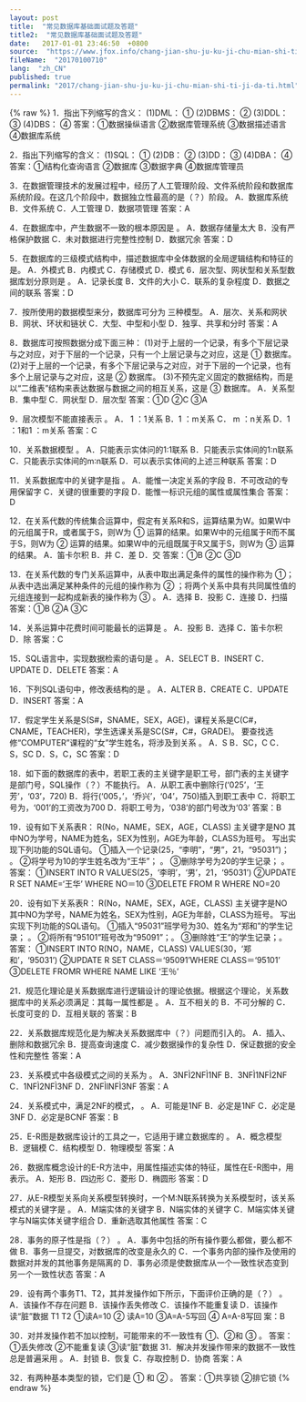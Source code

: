 ```yaml
---
layout: post
title:  "常见数据库基础面试题及答题"
title2:  "常见数据库基础面试题及答题"
date:   2017-01-01 23:46:50  +0800
source:  "https://www.jfox.info/chang-jian-shu-ju-ku-ji-chu-mian-shi-ti-ji-da-ti.html"
fileName:  "20170100710"
lang:  "zh_CN"
published: true
permalink: "2017/chang-jian-shu-ju-ku-ji-chu-mian-shi-ti-ji-da-ti.html"
---
```

{% raw %}
1．指出下列缩写的含义：
(1)DML： ① 
(2)DBMS： ② 
(3)DDL： ③ 
(4)DBS： ④ 
答案：①数据操纵语言 ②数据库管理系统 ③数据描述语言 ④数据库系统

2．指出下列缩写的含义：
(1)SQL： ① 
(2)DB： ② 
(3)DD： ③ 
(4)DBA： ④ 
答案：①结构化查询语言 ②数据库 ③数据字典 ④数据库管理员

3．在数据管理技术的发展过程中，经历了人工管理阶段、文件系统阶段和数据库系统阶段。在这几个阶段中，数据独立性最高的是（？）阶段。
A．数据库系统 B．文件系统
C．人工管理 D．数据项管理
答案：A

4．在数据库中，产生数据不一致的根本原因是 。
A．数据存储量太大
B．没有严格保护数据
C．未对数据进行完整性控制
D．数据冗余
答案：D

5．在数据库的三级模式结构中，描述数据库中全体数据的全局逻辑结构和特征的是。
A．外模式 B．内模式 C．存储模式 D．模式
6．层次型、网状型和关系型数据库划分原则是 。
A．记录长度 B．文件的大小
C．联系的复杂程度 D．数据之间的联系
答案：D

7．按所使用的数据模型来分，数据库可分为 三种模型。
A．层次、关系和网状 B．网状、环状和链状 
C．大型、中型和小型 D．独享、共享和分时
答案：A

8．数据库可按照数据分成下面三种：
(1)对于上层的一个记录，有多个下层记录与之对应，对于下层的一个记录，只有一个上层记录与之对应，这是 ① 数据库。
(2)对于上层的一个记录，有多个下层记录与之对应，对于下层的一个记录，也有多个上层记录与之对应，这是 ② 数据库。
(3)不预先定义固定的数据结构，而是以“二维表”结构来表达数据与数据之间的相互关系，这是 ③ 数据库。
A．关系型 B．集中型 C．网状型 D．层次型
答案：①D ②C ③A

9．层次模型不能直接表示 。
A． 1 ：1关系 B．1 ：m关系 
C． m ：n关系 D．1 ：1和1 ：m关系
答案：C

10．关系数据模型 。
A．只能表示实体问的1∶1联系
B．只能表示实体间的1∶n联系
C．只能表示实体间的m∶n联系
D．可以表示实体间的上述三种联系
答案：D

11．关系数据库中的关键字是指 。
A．能惟一决定关系的字段 B．不可改动的专用保留字
C．关键的很重要的字段 D．能惟一标识元组的属性或属性集合
答案：D

12．在关系代数的传统集合运算中，假定有关系R和S，运算结果为W。如果W中的元组属于R，或者属于S，则W为 ① 运算的结果。如果W中的元组属于R而不属于S，则W为 ② 运算的结果。如果W中的元组既属于R又属于S，则W为 ③ 运算的结果。
A．笛卡尔积 B．井 C．差 D．交
答案：①B ②C ③D

13．在关系代数的专门关系运算中，从表中取出满足条件的属性的操作称为 ①；从表中选出满足某种条件的元组的操作称为 ② ；将两个关系中具有共同属性值的元组连接到一起构成新表的操作称为 ③ 。
A．选择 B．投影 C．连接 D．扫描
答案：①B ②A ③C

14．关系运算中花费时间可能最长的运算是 。
A．投影 B．选择 C．笛卡尔积 D．除
答案：C

15．SQL语言中，实现数据检索的语句是 。
A．SELECT B．INSERT
C．UPDATE D．DELETE
答案：A

16．下列SQL语句中，修改表结构的是 。
A．ALTER B．CREATE
C．UPDATE D．INSERT
答案：A

17．假定学生关系是S(S#，SNAME，SEX，AGE)，课程关系是C(C#，CNAME，TEACHER)，学生选课关系是SC(S#，C#，GRADE)。
要查找选修“COMPUTER”课程的“女”学生姓名，将涉及到关系 。
A．S B．SC，C C．S，SC D．S，C，SC
答案：D

18．如下面的数据库的表中，若职工表的主关键字是职工号，部门表的主关键字是部门号，SQL操作（？）不能执行。
A．从职工表中删除行(‘025’，‘王芳’，‘03’，720)
B．将行(‘005，’，‘乔兴’，‘04’，750)插入到职工表中
C．将职工号为，‘001’的工资改为700
D．将职工号为，‘038’的部门号改为‘03’
答案：B

19．设有如下关系表R：
R(No，NAME，SEX，AGE，CLASS)
主关键字是NO
其中NO为学号，NAME为姓名，SEX为性别，AGE为年龄，CLASS为班号。
写出实现下列功能的SQL语句。
①插入一个记录(25，“李明”，“男”，21，“95031”)； 。
②将学号为10的学生姓名改为“王华”； 。
③删除学号为20的学生记录； 。
答案：
①INSERT INTO R VALUES(25，‘李明’，‘男’，21，‘95031’)
②UPDATE R SET NAME=‘王华’ WHERE NO＝10
③DELETE FROM R WHERE NO=20

20．设有如下关系表R：
R(No，NAME，SEX，AGE，CLASS)
主关键字是NO
其中NO为学号，NAME为姓名，SEX为性别，AGE为年龄，CLASS为班号。
写出实现下列功能的SQL语句。
①插入“95031”班学号为30、姓名为“郑和”的学生记录； 。
②将所有“95101”班号改为“95091”；。
③删除姓“王”的学生记录；。
答案：
①INSERT INTO R(NO，NAME，CLASS) VALUES(30，‘郑和’，‘95031’)
②UPDATE R SET CLASS＝‘95091’WHERE CLASS＝‘95101’
③DELETE FROMR WHERE NAME LIKE ‘王％’

21．规范化理论是关系数据库进行逻辑设计的理论依据。根据这个理论，关系数据库中的关系必须满足：其每一属性都是 。
A．互不相关的 B．不可分解的
C．长度可变的 D．互相关联的
答案：B

22．关系数据库规范化是为解决关系数据库中（？）问题而引入的。
A．插入、删除和数据冗余 B．提高查询速度
C．减少数据操作的复杂性 D．保证数据的安全性和完整性
答案：A

23．关系模式中各级模式之间的关系为 。
A．3NFÌ2NFÌ1NF B．3NFÌ1NFÌ2NF
C．1NFÌ2NFÌ3NF D．2NFÌlNFÌ3NF
答案：A

24．关系模式中，满足2NF的模式， 。
A．可能是1NF B．必定是1NF
C．必定是3NF D．必定是BCNF
答案：B

25．E-R图是数据库设计的工具之一，它适用于建立数据库的 。
A．概念模型 B．逻辑模 C．结构模型 D．物理模型
答案：A

26．数据库概念设计的E-R方法中，用属性描述实体的特征，属性在E-R图中，用 表示。
A．矩形 B．四边形 C．菱形 D．椭圆形
答案：D

27．从E-R模型关系向关系模型转换时，一个M∶N联系转换为关系模型时，该关系模式的关键字是 。
A．M端实体的关键字 B．N端实体的关键字
C．M端实体关键字与N端实体关键字组合 D．重新选取其他属性
答案：C

28．事务的原子性是指（？） 。
A．事务中包括的所有操作要么都做，要么都不做
B．事务一旦提交，对数据库的改变是永久的
C．一个事务内部的操作及使用的数据对并发的其他事务是隔离的
D．事务必须是使数据库从一个一致性状态变到另一个一致性状态
答案：A

29．设有两个事务T1、T2，其并发操作如下所示，下面评价正确的是（？） 。
A．该操作不存在问题 B．该操作丢失修改
C．该操作不能重复读 D．该操作读“脏”数据
T1 T2
①读A=10 
② 读A=10
③A=A-5写回
④ A=A-8写回
案：B

30．对并发操作若不加以控制，可能带来的不一致性有 ①、②和 ③ 。
答案：①丢失修改 ②不能重复读 ③读“脏”数据
31．解决并发操作带来的数据不一致性总是普遍采用 。
A．封锁 B．恢复 C．存取控制 D．协商
答案：A

32．有两种基本类型的锁，它们是 ① 和 ② 。
答案：①共享锁 ②排它锁
{% endraw %}
